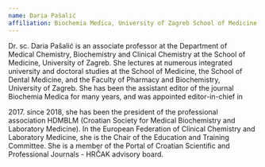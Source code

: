 ```yaml
---
name: Daria Pašalić
affiliation: Biochemia Medica, University of Zagreb School of Medicine
---
```


Dr. sc. Daria Pašalić is an associate professor at the Department of Medical Chemistry, Biochemistry and Clinical Chemistry at the School of  Medicine, University of Zagreb. She lectures at numerous integrated university and doctoral studies at the School of Medicine, the School of Dental Medicine, and the Faculty of Pharmacy and Biochemistry,  University of Zagreb. She has been the assistant editor of the journal  Biochemia Medica for many years, and was appointed editor-in-chief in

2017\. since 2018, she has been the president of the professional association HDMBLM (Croatian Society for Medical Biochemistry and Laboratory Medicine). In the European Federation of Clinical Chemistry and Laboratory Medicine, she is the Chair of the Education and Training Committee. She is a member of the Portal of Croatian Scientific and Professional Journals - HRČAK advisory board.
